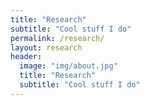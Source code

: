 ```yaml
---
title: "Research"
subtitle: "Cool stuff I do"
permalink: /research/
layout: research
header:
  image: "img/about.jpg"
  title: "Research"
  subtitle: "Cool stuff I do"
---
```


